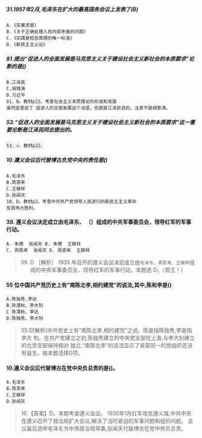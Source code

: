 ##### 31.1957年2月,毛泽东在扩大的最高国务会议上发表了(B)
    A.《实事求是》
    B.《关于正确处理人民内部矛盾的问题》
    C.《实践是检验真理的唯一标准》
    D.《新民主主义论》

##### 81.提出“促进人的全面发展是马克思主义关于建设社会主义新社会的本质要求”论断的是()
    B.江泽民
    C.胡锦涛
    D.习近平
    81、B。教材p22。考查社会主义本质理论的形成和发展
    虽然这里说了 促进人的全面发展这个词语，但是是江泽民说的，注意不是胡景涛。

##### 53.“促进人的全面发展是马克思主义关于建设社会主义新社会的本质要求”这一重要论断是江泽民同志提出的。
    53、√。教材p22。    

##### 10.遵义会议后代替博古负党中央的责任是()
    A.毛泽东
    B.周恩来
    C.王稼祥
    D.张闻天
    10、D。教材p2。考查中共共产党领导人民进行的新民主主义革命
    及其伟大胜利。    

#### 39. 遵义会议决定成立由毛泽东、 （）组成的中央军事委员会，领导红军的军事行动。
    A. 朱德  张闻天 B. 朱德  王稼祥
    C. 周恩来  张闻天 D. 周恩来  王稼祥
>   39. D ［解析］ 1935 年召开的遵义会议决定成立由`毛泽东、周恩来、王稼祥`组成的中央军事委员会，领导红军的军事行动。本题选 D。（周王！）

#### 55 位中国共产竞历史上有”南陈北李,相约建党”的说法,其中,陈和李是()
    A.陈独秀,李达
    B.陈潭秋、李大钊
    C 陈潭秋、李达
    D.陈独秀、李大钊
>   55.D[解析]中共党史上有“南陈北李,相约建党”之说。陈是指陈独秀,李是指李大
    刳。在共产党建立之初,陈独秀建立的中央党支部在上海,与李大钊建立的北京支部保持相对
    独立,“南陈北李”的说法显示了紧密同一的党组织还没有诞生。故本题选择D项。
    
#### 10.遵义会议后代替博古在党中央负总责的是()。
    A.毛泽东
    B.周恩来
    C.王稼祥
    D.张闻天
>   10.【答案】D。本题考查遵义会议。
1935年1月红军攻克遵义城,中共中央在遵义召开了政治局扩大会议,解决了当时紧迫的军事问题和组织问题。
会议最后选举毛泽东为中央政治局常委,张闻天代替博古在党中央负总责。    








    
